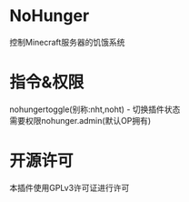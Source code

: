 # NoHunger 
控制Minecraft服务器的饥饿系统
#  指令&权限
nohungertoggle(别称:nht,noht) - 切换插件状态  
需要权限nohunger.admin(默认OP拥有)
# 开源许可
本插件使用GPLv3许可证进行许可
